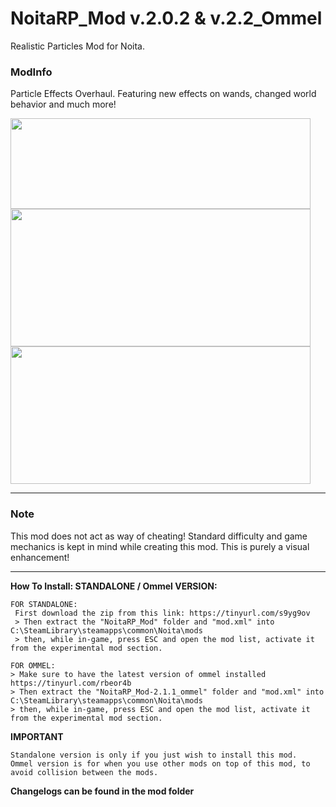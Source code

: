 # **NoitaRP_Mod v.2.0.2 & v.2.2_Ommel**
 Realistic Particles Mod for Noita.


### **ModInfo**
Particle Effects Overhaul.
Featuring new effects on wands, changed world behavior and much more!


<img src="https://media.giphy.com/media/jru9CWPtoqKv5jcguB/giphy.gif" width="480" height="145" />

<img src="https://media.giphy.com/media/eiGjjtU2F5W3z7ud5Y/giphy.gif" width="480" height="220" />

<img src="https://media.giphy.com/media/mCDtczcdIjGlHHtoYQ/giphy.gif" width="480" height="220" />



-----

### **Note**
This mod does not act as way of cheating!
Standard difficulty and game mechanics is kept in mind while creating this mod.
This is purely a visual enhancement!

-----




**How To Install: STANDALONE / Ommel VERSION:**
```
FOR STANDALONE:
 First download the zip from this link: https://tinyurl.com/s9yg9ov
 > Then extract the "NoitaRP_Mod" folder and "mod.xml" into C:\SteamLibrary\steamapps\common\Noita\mods
 > then, while in-game, press ESC and open the mod list, activate it from the experimental mod section.
 ```
 ```
FOR OMMEL:
 > Make sure to have the latest version of ommel installed https://tinyurl.com/rbeor4b
 > Then extract the "NoitaRP_Mod-2.1.1_ommel" folder and "mod.xml" into C:\SteamLibrary\steamapps\common\Noita\mods
 > then, while in-game, press ESC and open the mod list, activate it from the experimental mod section.
```

**IMPORTANT**
```
Standalone version is only if you just wish to install this mod.
Ommel version is for when you use other mods on top of this mod, to avoid collision between the mods.
```

**Changelogs can be found in the mod folder**

